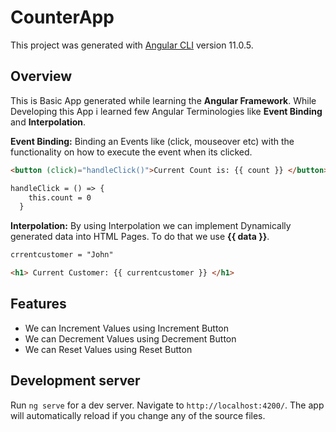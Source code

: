 # CounterApp

This project was generated with [Angular CLI](https://github.com/angular/angular-cli) version 11.0.5.

## Overview

This is Basic App generated while learning the **Angular Framework**. While Developing this App i learned few Angular Terminologies like **Event Binding** and **Interpolation**.

**Event Binding:** Binding an Events like (click, mouseover etc) with the functionality on how to execute the event when its clicked.

```html
<button (click)="handleClick()">Current Count is: {{ count }} </button>

handleClick = () => {
    this.count = 0
  }
```

**Interpolation:** By using Interpolation we can implement Dynamically generated data into HTML Pages. To do that we use **{{ data }}**.

```html
crrentcustomer = "John"

<h1> Current Customer: {{ currentcustomer }} </h1>
```

## Features

- We can Increment Values using Increment Button
- We can Decrement Values using Decrement Button
- We can Reset Values using Reset Button


## Development server

Run `ng serve` for a dev server. Navigate to `http://localhost:4200/`. The app will automatically reload if you change any of the source files.


